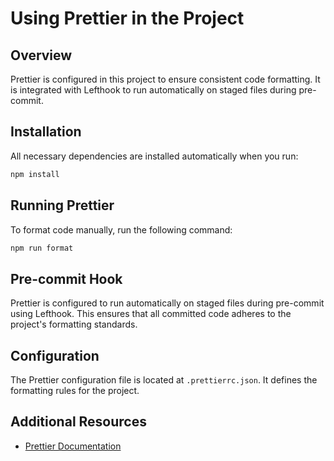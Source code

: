 # Using Prettier in the Project

## Overview

Prettier is configured in this project to ensure consistent code formatting. It is integrated with Lefthook to run
automatically on staged files during pre-commit.

## Installation

All necessary dependencies are installed automatically when you run:

```bash
npm install
```

## Running Prettier

To format code manually, run the following command:

```bash
npm run format
```

## Pre-commit Hook

Prettier is configured to run automatically on staged files during pre-commit using Lefthook. This ensures that all
committed code adheres to the project's formatting standards.

## Configuration

The Prettier configuration file is located at `.prettierrc.json`. It defines the formatting rules for the project.

## Additional Resources

- [Prettier Documentation](https://prettier.io/docs/en/)
